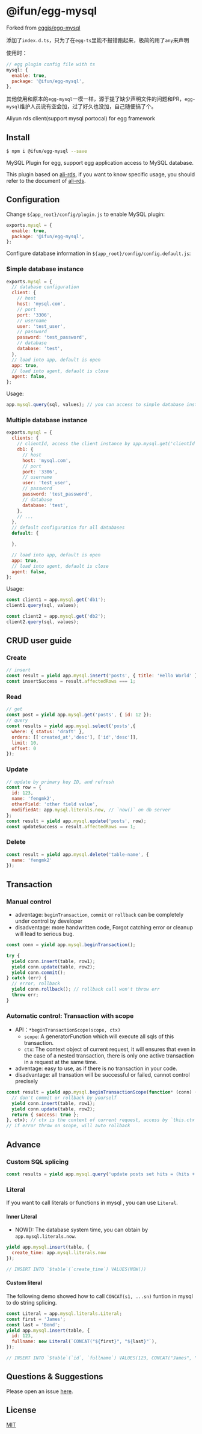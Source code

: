 # @ifun/egg-mysql

Forked from [eggjs/egg-mysql](https://github.com/eggjs/egg-mysql)

添加了`index.d.ts`，只为了在`egg-ts`里能不报错跑起来，极简的用了`any`来声明

使用时：

```js
// egg plugin config file with ts
mysql: {
  enable: true,
  package: '@ifun/egg-mysql',
},
```

其他使用和原本的`egg-mysql`一模一样，源于提了缺少声明文件的问题和PR，`egg-mysql`维护人员说有空会加，过了好久也没加，自己随便搞了个。

Aliyun rds client(support mysql portocal) for egg framework

## Install

```bash
$ npm i @ifun/egg-mysql --save
```

MySQL Plugin for egg, support egg application access to MySQL database.

This plugin based on [ali-rds](https://github.com/ali-sdk/ali-rds), if you want to know specific usage, you should refer to the document of [ali-rds](https://github.com/ali-sdk/ali-rds).

## Configuration

Change `${app_root}/config/plugin.js` to enable MySQL plugin:

```js
exports.mysql = {
  enable: true,
  package: '@ifun/egg-mysql',
};
```

Configure database information in `${app_root}/config/config.default.js`:

### Simple database instance

```js
exports.mysql = {
  // database configuration
  client: {
    // host
    host: 'mysql.com',
    // port
    port: '3306',
    // username
    user: 'test_user',
    // password
    password: 'test_password',
    // database
    database: 'test',    
  },
  // load into app, default is open
  app: true,
  // load into agent, default is close
  agent: false,
};
```

Usage:

```js
app.mysql.query(sql, values); // you can access to simple database instance by using app.mysql.
```


### Multiple database instance

```js
exports.mysql = {
  clients: {
    // clientId, access the client instance by app.mysql.get('clientId')
    db1: {
      // host
      host: 'mysql.com',
      // port
      port: '3306',
      // username
      user: 'test_user',
      // password
      password: 'test_password',
      // database
      database: 'test',
    },
    // ...
  },
  // default configuration for all databases
  default: {

  },

  // load into app, default is open
  app: true,
  // load into agent, default is close
  agent: false,
};
```

Usage:

```js
const client1 = app.mysql.get('db1');
client1.query(sql, values);

const client2 = app.mysql.get('db2');
client2.query(sql, values);
```

## CRUD user guide

### Create

```js
// insert
const result = yield app.mysql.insert('posts', { title: 'Hello World' });
const insertSuccess = result.affectedRows === 1;
```

### Read

```js
// get
const post = yield app.mysql.get('posts', { id: 12 });
// query
const results = yield app.mysql.select('posts',{
  where: { status: 'draft' },
  orders: [['created_at','desc'], ['id','desc']],
  limit: 10,
  offset: 0
});
```

### Update

```js
// update by primary key ID, and refresh
const row = {
  id: 123,
  name: 'fengmk2',
  otherField: 'other field value',
  modifiedAt: app.mysql.literals.now, // `now()` on db server
};
const result = yield app.mysql.update('posts', row);
const updateSuccess = result.affectedRows === 1;
```

### Delete

```js
const result = yield app.mysql.delete('table-name', {
  name: 'fengmk2'
});
```

## Transaction

### Manual control

- adventage: ```beginTransaction```, ```commit``` or ```rollback``` can be completely under control by developer
- disadventage: more handwritten code, Forgot catching error or cleanup will lead to serious bug.

```js
const conn = yield app.mysql.beginTransaction();

try {
  yield conn.insert(table, row1);
  yield conn.update(table, row2);
  yield conn.commit();
} catch (err) {
  // error, rollback
  yield conn.rollback(); // rollback call won't throw err
  throw err;
}
```

###  Automatic control: Transaction with scope

- API：`*beginTransactionScope(scope, ctx)`
  - `scope`: A generatorFunction which will execute all sqls of this transaction.
  - `ctx`: The context object of current request, it will ensures that even in the case of a nested transaction, there is only one active transaction in a request at the same time.
- adventage: easy to use, as if there is no transaction in your code.
- disadvantage: all transation will be successful or failed, cannot control precisely

```js
const result = yield app.mysql.beginTransactionScope(function* (conn) {
  // don't commit or rollback by yourself
  yield conn.insert(table, row1);
  yield conn.update(table, row2);
  return { success: true };
}, ctx); // ctx is the context of current request, access by `this.ctx`.
// if error throw on scope, will auto rollback
```

## Advance

### Custom SQL splicing

```js
const results = yield app.mysql.query('update posts set hits = (hits + ?) where id = ?', [1, postId]);
```

### Literal

If you want to call literals or functions in mysql , you can use `Literal`.

#### Inner Literal
- NOW(): The database system time, you can obtain by `app.mysql.literals.now`.

```js
yield app.mysql.insert(table, {
  create_time: app.mysql.literals.now
});

// INSERT INTO `$table`(`create_time`) VALUES(NOW())
```

#### Custom literal

The following demo showed how to call `CONCAT(s1, ...sn)` funtion in mysql to do string splicing.

```js
const Literal = app.mysql.literals.Literal;
const first = 'James';
const last = 'Bond';
yield app.mysql.insert(table, {
  id: 123,
  fullname: new Literal(`CONCAT("${first}", "${last}"`),
});

// INSERT INTO `$table`(`id`, `fullname`) VALUES(123, CONCAT("James", "Bond"))
```

## Questions & Suggestions

Please open an issue [here](https://github.com/eggjs/egg/issues).

## License

[MIT](LICENSE)
